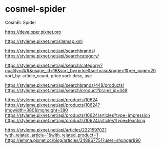 # cosmel-spider
CosmEL Spider

https://developer.pixnet.pro

https://styleme.pixnet.net/sitemap.xml

https://styleme.pixnet.net/api/searchbrands/
https://styleme.pixnet.net/api/searchcategory/

https://styleme.pixnet.net/api/search/category/?quality=###&usage_id=16&sort_by=price&sort=asc&page=1&per_page=20
sort_by: article_count, price
sort: desc, asc

https://styleme.pixnet.net/api/searchbrands/448/products/
https://styleme.pixnet.net/api/search/product?brand_id=448

https://styleme.pixnet.net/api/products/10624
https://styleme.pixnet.net/api/products/10624?imgwidth=380&imgheight=380
https://styleme.pixnet.net/api/products/10624/articles?type=impression
https://styleme.pixnet.net/api/products/10624/articles?type=teaching

https://styleme.pixnet.net/api/articles/222159702?with_related_article=1&with_related_product=1
https://emma.pixnet.cc/blog/articles/348867751?user=shunger890
